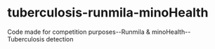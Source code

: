 # tuberculosis-runmila-minoHealth
Code made for competition purposes--Runmila &amp; minoHealth-- Tuberculosis detection
